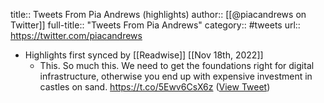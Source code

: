 title:: Tweets From Pia Andrews (highlights)
author:: [[@piacandrews on Twitter]]
full-title:: "Tweets From Pia Andrews"
category:: #tweets
url:: https://twitter.com/piacandrews

- Highlights first synced by [[Readwise]] [[Nov 18th, 2022]]
	- This. So much this. We need to get the foundations right for digital infrastructure, otherwise you end up with expensive investment in castles on sand.  https://t.co/5Ewv6CsX6z ([View Tweet](https://twitter.com/search?q=This.%20So%20much%20this.%20We%20need%20to%20get%20the%20foundations%20right%20for%20digital%20infrastructure%2C%20otherwise%20you%20end%20up%20with%20expensive%20investment%20in%20castles%20on%20sand.%20%20https%3A//t.co/5Ewv6CsX6z%20%28from%3A%40piacandrews%29))